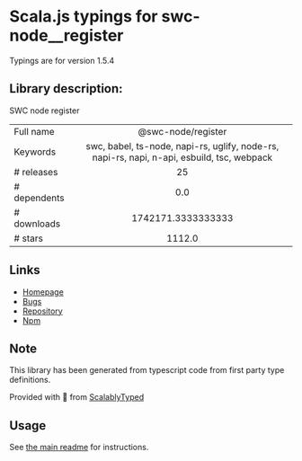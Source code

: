 
# Scala.js typings for swc-node__register

Typings are for version 1.5.4

## Library description:
SWC node register

|                    |                 |
| ------------------ | :-------------: |
| Full name          | @swc-node/register |
| Keywords           | swc, babel, ts-node, napi-rs, uglify, node-rs, napi-rs, napi, n-api, esbuild, tsc, webpack |
| # releases         | 25 |
| # dependents       | 0.0 |
| # downloads        | 1742171.3333333333 |
| # stars            | 1112.0 |

## Links
- [Homepage](https://github.com/swc-project/swc-node)
- [Bugs](https://github.com/swc-project/swc-node/issues)
- [Repository](https://github.com/swc-project/swc-node)
- [Npm](https://www.npmjs.com/package/%40swc-node%2Fregister)
    


## Note
This library has been generated from typescript code from first party type definitions.

Provided with :purple_heart: from [ScalablyTyped](https://github.com/oyvindberg/ScalablyTyped)

## Usage
See [the main readme](../../readme.md) for instructions.


